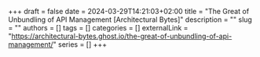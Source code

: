 +++ 
draft = false
date = 2024-03-29T14:21:03+02:00
title = "The Great of Unbundling of API Management [Architectural Bytes]"
description = ""
slug = ""
authors = []
tags = []
categories = []
externalLink = "https://architectural-bytes.ghost.io/the-great-of-unbundling-of-api-management/"
series = []
+++
